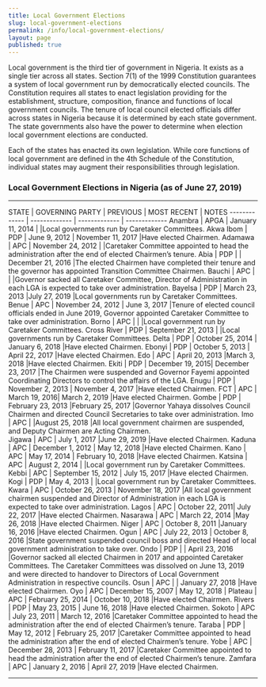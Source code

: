 ```yaml
---
title: Local Government Elections
slug: local-government-elections
permalink: /info/local-government-elections/
layout: page
published: true
---
```

Local government is the third tier of government in Nigeria. It exists as a single tier across all states. Section 7(1) of the 1999 Constitution guarantees a system of local government run by democratically elected councils. The Constitution requires all states to enact legislation providing for the establishment, structure, composition, finance and functions of local government councils. The tenure of local council elected officials differ across states in Nigeria because it is determined by each state government. The state governments also have the power to determine when election local government elections are conducted.

Each of the states has enacted its own legislation. While core functions of local government are defined in the 4th Schedule of the Constitution, individual states may augment their responsibilities through legislation. 

### Local Government Elections in Nigeria (as of June 27, 2019)

---------------------------------------------------------------

STATE | GOVERNING PARTY	| PREVIOUS | MOST RECENT | NOTES
------------- | -------------  | ------------- | -------------
Anambra | APGA 	| January 11, 2014 |  |Local governments run by Caretaker Committees.
Akwa Ibom | PDP	| June 9, 2012 | November 11, 2017  |Have elected Chairmen. 
Adamawa | APC 	| November 24, 2012 |  |Caretaker Committee appointed to head the administration after the end of elected Chairmen’s tenure.
Abia 	| PDP 	|  | December 21, 2016  |The elected Chairmen have completed their tenure and the governor has appointed Transition Committee Chairmen.
Bauchi | APC 	|  |  |Governor sacked all Caretaker Committee, Director of Administration in each LGA is expected to take over administration.
Bayelsa | PDP 	| March 23, 2013 |July 27, 2019  |Local governments run by Caretaker Committees.
Benue 	| APC 	| November 24, 2012 | June 3, 2017  |Tenure of elected council officials ended in June 2019, Governor appointed Caretaker Committee to take over administration.
Borno | APC 	|  |  |Local government run by Caretaker Committees.
Cross River | PDP  | September 21, 2013 |  |Local governments run by Caretaker Committees.
Delta   | PDP 	| October 25, 2014 | January 6, 2018  |Have elected Chairmen.
Ebonyi 	| PDP 	| October 5, 2013 | April 22, 2017  |Have elected Chairmen.
Edo 	| APC 	| April 20, 2013 |March 3, 2018  |Have elected Chairmen.
Ekiti 	| PDP 	| December 19, 2015| December 23, 2017  |The Chairmen were suspended and Governor Fayemi appointed Coordinating Directors to control the affairs of the LGA.
Enugu 	| PDP 	| November 2, 2013 | November 4, 2017  |Have elected Chairmen.
FCT   | APC | March 19, 2016| March 2, 2019  |Have elected Chairmen.
Gombe 	| PDP 	| February 23, 2013 |February 25, 2017  |Governor Yahaya dissolves Council Chairmen and directed Council Secretaries to take over administration.
Imo 	| APC   |  |August 25, 2018  |All local government chairmen are suspended, and Deputy Chairmen are Acting Chairmen.	 
Jigawa 	| APC 	| July 1, 2017 |June 29, 2019  |Have elected Chairmen.
Kaduna 	| APC 	| December 1, 2012 | May 12, 2018  |Have elected Chairmen.
Kano 	| APC	| May 17, 2014 | February 10, 2018  |Have elected Chairmen.
Katsina | APC 	| August 2, 2014 |  |Local government run by Caretaker Committees.
Kebbi 	| APC 	| September 15, 2012 | July 15, 2017  |Have elected Chairmen.
Kogi 	| PDP 	| May 4, 2013 |  |Local government run by Caretaker Committees.
Kwara 	| APC 	| October 26, 2013 | November 18, 2017  |All local government chairmen suspended and Director of Administration in each LGA is expected to take over administration.
Lagos 	| APC 	| October 22, 2011| July 22, 2017  |Have elected Chairmen.
Nasarawa | APC	| March 22, 2014 |May 26, 2018  |Have elected Chairmen.
Niger 	| APC 	| October 8, 2011 |January 16, 2016  |Have elected Chairmen.
Ogun 	| APC 	| July 22, 2013 | October 8, 2016  |State government suspended council boss and directed Head of local government administration to take over.
Ondo 	| PDP 	|  | April 23, 2016  |Governor sacked all elected Chairmen in 2017 and appointed Caretaker Committees. The Caretaker Committees was dissolved on June 13, 2019 and were directed to handover to Directors of Local Government Administration in respective councils.
Osun 	| APC 	|  | January 27, 2018  |Have elected Chairmen.
Oyo 	| APC 	| December 15, 2007 | May 12, 2018  |
Plateau | APC	| February 25, 2014 | October 10, 2018  |Have elected Chairmen.
Rivers 	| PDP  | May 23, 2015 | June 16, 2018  |Have elected Chairmen.
Sokoto 	| APC 	| July 23, 2011 | March 12, 2016  |Caretaker Committee appointed to head the administration after the end of elected Chairmen’s tenure.
Taraba 	| PDP 	| May 12, 2012 | February 25, 2017  |Caretaker Committee appointed to head the administration after the end of elected Chairmen’s tenure.
Yobe 	| APC 	| December 28, 2013 | February 11, 2017  |Caretaker Committee appointed to head the administration after the end of elected Chairmen’s tenure.
Zamfara | APC   | January 2, 2016 | April 27, 2019 |Have elected Chairmen.

-----------
